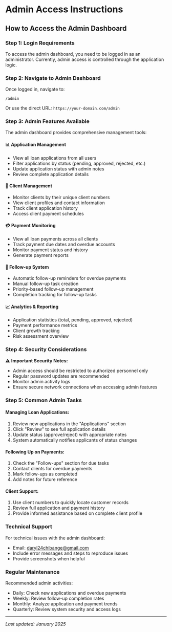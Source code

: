 # Admin Access Instructions

## How to Access the Admin Dashboard

### Step 1: Login Requirements
To access the admin dashboard, you need to be logged in as an administrator. Currently, admin access is controlled through the application logic.

### Step 2: Navigate to Admin Dashboard
Once logged in, navigate to:
```
/admin
```

Or use the direct URL: `https://your-domain.com/admin`

### Step 3: Admin Features Available

The admin dashboard provides comprehensive management tools:

#### 📊 **Application Management**
- View all loan applications from all users
- Filter applications by status (pending, approved, rejected, etc.)
- Update application status with admin notes
- Review complete application details

#### 👥 **Client Management** 
- Monitor clients by their unique client numbers
- View client profiles and contact information
- Track client application history
- Access client payment schedules

#### 💳 **Payment Monitoring**
- View all loan payments across all clients
- Track payment due dates and overdue accounts
- Monitor payment status and history
- Generate payment reports

#### 🔔 **Follow-up System**
- Automatic follow-up reminders for overdue payments
- Manual follow-up task creation
- Priority-based follow-up management
- Completion tracking for follow-up tasks

#### 📈 **Analytics & Reporting**
- Application statistics (total, pending, approved, rejected)
- Payment performance metrics
- Client growth tracking
- Risk assessment overview

### Step 4: Security Considerations

⚠️ **Important Security Notes:**
- Admin access should be restricted to authorized personnel only
- Regular password updates are recommended
- Monitor admin activity logs
- Ensure secure network connections when accessing admin features

### Step 5: Common Admin Tasks

#### Managing Loan Applications:
1. Review new applications in the "Applications" section
2. Click "Review" to see full application details
3. Update status (approve/reject) with appropriate notes
4. System automatically notifies applicants of status changes

#### Following Up on Payments:
1. Check the "Follow-ups" section for due tasks
2. Contact clients for overdue payments
3. Mark follow-ups as completed
4. Add notes for future reference

#### Client Support:
1. Use client numbers to quickly locate customer records
2. Review full application and payment history
3. Provide informed assistance based on complete client profile

### Technical Support

For technical issues with the admin dashboard:
- Email: daryl24chibange@gmail.com
- Include error messages and steps to reproduce issues
- Provide screenshots when helpful

### Regular Maintenance

Recommended admin activities:
- Daily: Check new applications and overdue payments
- Weekly: Review follow-up completion rates
- Monthly: Analyze application and payment trends
- Quarterly: Review system security and access logs

---

*Last updated: January 2025*